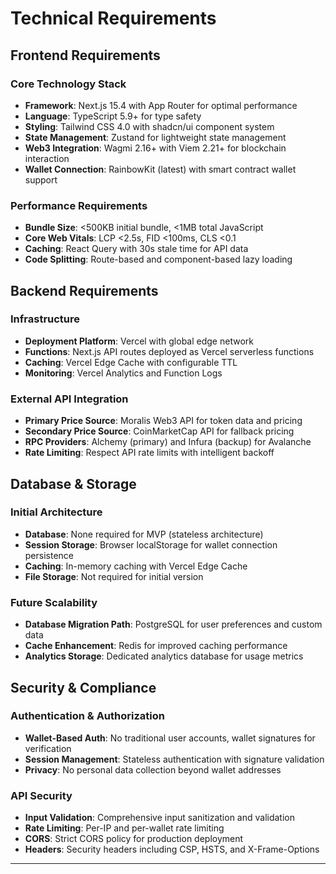 # Technical Requirements

## Frontend Requirements

### Core Technology Stack
- **Framework**: Next.js 15.4 with App Router for optimal performance
- **Language**: TypeScript 5.9+ for type safety
- **Styling**: Tailwind CSS 4.0 with shadcn/ui component system
- **State Management**: Zustand for lightweight state management
- **Web3 Integration**: Wagmi 2.16+ with Viem 2.21+ for blockchain interaction
- **Wallet Connection**: RainbowKit (latest) with smart contract wallet support

### Performance Requirements
- **Bundle Size**: <500KB initial bundle, <1MB total JavaScript
- **Core Web Vitals**: LCP <2.5s, FID <100ms, CLS <0.1
- **Caching**: React Query with 30s stale time for API data
- **Code Splitting**: Route-based and component-based lazy loading

## Backend Requirements

### Infrastructure
- **Deployment Platform**: Vercel with global edge network
- **Functions**: Next.js API routes deployed as Vercel serverless functions
- **Caching**: Vercel Edge Cache with configurable TTL
- **Monitoring**: Vercel Analytics and Function Logs

### External API Integration
- **Primary Price Source**: Moralis Web3 API for token data and pricing
- **Secondary Price Source**: CoinMarketCap API for fallback pricing
- **RPC Providers**: Alchemy (primary) and Infura (backup) for Avalanche
- **Rate Limiting**: Respect API rate limits with intelligent backoff

## Database & Storage

### Initial Architecture
- **Database**: None required for MVP (stateless architecture)
- **Session Storage**: Browser localStorage for wallet connection persistence
- **Caching**: In-memory caching with Vercel Edge Cache
- **File Storage**: Not required for initial version

### Future Scalability
- **Database Migration Path**: PostgreSQL for user preferences and custom data
- **Cache Enhancement**: Redis for improved caching performance
- **Analytics Storage**: Dedicated analytics database for usage metrics

## Security & Compliance

### Authentication & Authorization
- **Wallet-Based Auth**: No traditional user accounts, wallet signatures for verification
- **Session Management**: Stateless authentication with signature validation
- **Privacy**: No personal data collection beyond wallet addresses

### API Security
- **Input Validation**: Comprehensive input sanitization and validation
- **Rate Limiting**: Per-IP and per-wallet rate limiting
- **CORS**: Strict CORS policy for production deployment
- **Headers**: Security headers including CSP, HSTS, and X-Frame-Options

---
